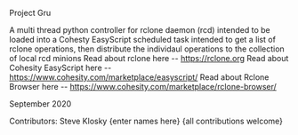 Project Gru

A multi thread python controller for rclone daemon (rcd)
intended to be loaded into a Cohesty EasyScript scheduled task
intended to get a list of rclone operations, then distribute
the individaul operations to the collection of local rcd minions
Read about rclone here -- https://rclone.org
Read about Cohesity EasyScript here -- https://www.cohesity.com/marketplace/easyscript/
Read about Rclone Browser here -- https://www.cohesity.com/marketplace/rclone-browser/

September 2020

Contributors:
Steve Klosky
{enter names here}
{all contributions welcome}
